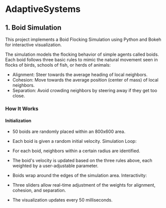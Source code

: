 # AdaptiveSystems

## 1. Boid Simulation

This project implements a Boid Flocking Simulation using Python and Bokeh for interactive visualization.

The simulation models the flocking behavior of simple agents called boids. Each boid follows three basic rules to mimic the natural movement seen in flocks of birds, schools of fish, or herds of animals:

* Alignment: Steer towards the average heading of local neighbors.
* Cohesion: Move towards the average position (center of mass) of local neighbors.
* Separation: Avoid crowding neighbors by steering away if they get too close.

### How It Works

#### Initialization

* 50 boids are randomly placed within an 800x600 area.
* Each boid is given a random initial velocity.
Simulation Loop:

* For each boid, neighbors within a certain radius are identified.
* The boid's velocity is updated based on the three rules above, each weighted by a user-adjustable parameter.
* Boids wrap around the edges of the simulation area.
Interactivity:

* Three sliders allow real-time adjustment of the weights for alignment, cohesion, and separation.
* The visualization updates every 50 milliseconds.
